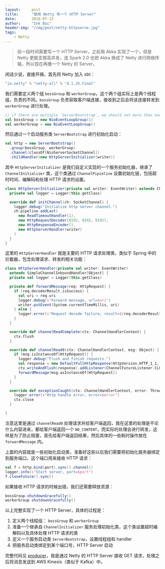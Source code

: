 ```yaml
---
layout:     post
title:      "使用 Netty 写一个 HTTP Server"
date:       2018-07-13
author:     "Ink Bai"
header-img: "/img/post/netty-httpserve.jpg"
tags:
    - Netty
---
```


> 前一段时间需要写一个 HTTP Server，之前用 Akka 实现了一个，但是 Netty 更能支撑高并发，连 Spark 2.0 也把 Akka 换成了 Netty 进行网络传输，所以现在再撸一个 Netty 的 Server。

闲话少说，直接开搞，首先将 Netty 加入 sbt：

```scala
"io.netty" % "netty-all" % "4.1.25.Final"
```

我们需要定义两个组 `bossGroup` 和 `workerGroup`，这个两个组实际上是两个线程组，负责的不同。`bossGroup` 负责获取客户端连接，接收到之后会将该连接转发到 `workerGroup` 进行处理。

```scala
// if there are multiple `ServerBootstrap`, we should set more than one thread
val bossGroup = new NioEventLoopGroup(1)
val workerGroup = new NioEventLoopGroup()
```

然后通过一个启动服务类 `ServerBootstrap` 进行初始化启动：

```scala
val http = new ServerBootstrap()
  .group(bossGroup, workerGroup)
  .channel(classOf[NioServerSocketChannel])
  .childHandler(new HttpServerInitializer(writer))
```

其中 `HttpServerInitializer` 是我们自定义实现的一个服务初始化器，继承了 `ChannelInitializer` 类，这个类通过 `ChannelPipieline` 设置初始化链，包括超时时间、编解码和处理 HTTP 请求的设置。

```scala
class HttpServerInitializer(private val writer: EventWriter) extends ChannelInitializer[SocketChannel] {
  private val logger = Logger(this.getClass)

  override def initChannel(ch: SocketChannel) {
    logger.debug("Initialize http server channel.")
    ch.pipeline.addLast(
      new ReadTimeoutHandler(1),
      new HttpRequestDecoder(8192, 8192, 8192),
      new HttpResponseEncoder(),
      new HttpServerHandler(writer)
    )
  }
}
```

这里的 `HttpServerHandler` 就是主要的 HTTP 请求处理类，类似于 Spring 中的拦截器，包含处理请求、转发的相关功能：

```scala
class HttpServerHandler(private val writer: EventWriter)
  extends SimpleChannelInboundHandler[Object] {
  private val logger = Logger(this.getClass)

  private def forwardMessage(req: HttpRequest) {
    if (req.decoderResult.isSuccess) {
      val uri = req.uri
      logger.debug(s"Forward message, url=$uri")
      writer.putEvent(System.currentTimeMillis, uri)
    } else {
      logger.error(s"Request decode failure, result=${req.decoderResult}")
    }
  }

  override def channelReadComplete(ctx: ChannelHandlerContext) {
    ctx.flush
  }

  override def channelRead0(ctx: ChannelHandlerContext, msg: Object) {
    if (msg.isInstanceOf[HttpRequest]) {
      logger.debug("Flush and finish requests.")
      val response = new DefaultFullHttpResponse(HttpVersion.HTTP_1_1, HttpResponseStatus.NO_CONTENT, Unpooled.EMPTY_BUFFER)
      ctx.writeAndFlush(response).addListener(ChannelFutureListener.CLOSE)
      forwardMessage(msg.asInstanceOf[HttpRequest])
    }
  }

  override def exceptionCaught(ctx: ChannelHandlerContext, error: Throwable) {
    logger.error(s"Http handle error, error=$error")
    ctx.close
  }

}
```

注意这里是通过 `channelRead0` 处理请求并给客户端返回，我在这里的处理是不论什么内容进来，都给客户端返回一个 `NO_CONTENT`，而实际的处理会进行转发，这样是为了防止阻塞，首先给客户端返回结果，然后具体的一些耗时操作放在 `forwardMessage` 内。

上面的内容就是一些初始化启动类，准备好这些以后我们需要把初始化服务器绑定到服务端口，这个端口用来接收 HTTP 请求：

```scala
val f = http.bind(port).sync().channel()
logger.info(s"Start server, port=$port")
f.closeFuture().sync()
```

如果接收 HTTP 请求的时候出错，我们还需要释放资源：

```scala
bossGroup.shutdownGracefully()
workerGroup.shutdownGracefully()
```

以上完整实现了一个 HTTP Server，具体的过程是：

1. 定义两个线程组： `bossGroup` 和 `workerGroup`
2. 准备一个继承自 `ChannelInitializer` 服务处理初始化类，这个类设置超时编解码以及具体处理 HTTP 请求的类
3. 定义一个服务启动类 `ServerBootstrap`，设置线程组和 handler
4. 把服务启动类绑定到某个端口号，HTTP Server 启动

完整代码见 [producer](https://github.com/Trigl/ripple/tree/master/producer)，我是通过 Netty 的 HTTP Server 接收 GET 请求，处理之后将消息发送到 AWS Kinesis（类似于 Kafka）中。

